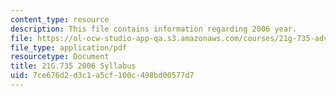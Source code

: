 ```yaml
---
content_type: resource
description: This file contains information regarding 2006 year.
file: https://ol-ocw-studio-app-qa.s3.amazonaws.com/courses/21g-735-advanced-topics-in-hispanic-literature-and-film-the-films-of-luis-bunuel-fall-2013/7ce676d2d3c1a5cf100c498bd00577d7_MIT21G_735F13_2006Syllabus.pdf
file_type: application/pdf
resourcetype: Document
title: 21G.735 2006 Syllabus
uid: 7ce676d2-d3c1-a5cf-100c-498bd00577d7
---
```

